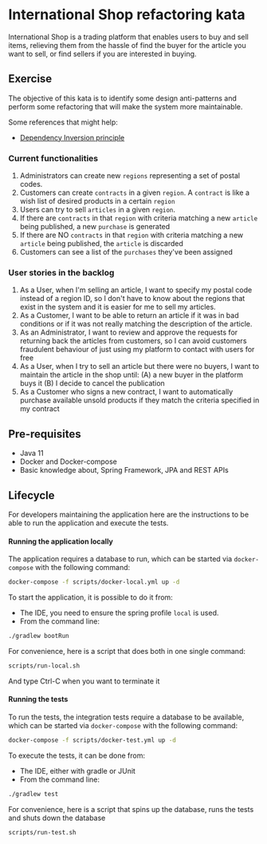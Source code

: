 # International Shop refactoring kata

International Shop is a trading platform that enables users to buy and sell items, relieving them from the hassle
of find the buyer for the article you want to sell, or find sellers if you are interested in buying.

## Exercise

The objective of this kata is to identify some design anti-patterns and perform some refactoring that will make the system more maintainable.

Some references that might help:
 - [Dependency Inversion principle](https://en.wikipedia.org/wiki/Dependency_inversion_principle)


### Current functionalities

1. Administrators can create new `regions` representing a set of postal codes.
2. Customers can create `contracts` in a given `region`. A `contract` is like a wish list of desired products in a certain `region`
3. Users can try to sell `articles` in a given `region`. 
4. If there are `contracts` in that `region` with criteria matching a new `article` being published, a new `purchase` is generated
5. If there are NO `contracts` in that `region` with criteria matching a new `article` being published, the `article` is discarded
6. Customers can see a list of the `purchases` they've been assigned


### User stories in the backlog

1. As a User, when I'm selling an article, I want to specify my postal code instead of a region ID, so I don't have to 
know about the regions that exist in the system and it is easier for me to sell my articles.
2. As a Customer, I want to be able to return an article if it was in bad conditions or if it was not really matching
the description of the article. 
3. As an Administrator, I want to review and approve the requests for returning back the articles from customers, so 
I can avoid customers fraudulent behaviour of just using my platform to contact with users for free
4. As a User, when I try to sell an article but there were no buyers, I want to maintain the article in the shop until:
   (A) a new buyer in the platform buys it
   (B) I decide to cancel the publication
5. As a Customer who signs a new contract, I want to automatically purchase available unsold products if they match 
the criteria specified in my contract


## Pre-requisites

* Java 11
* Docker and Docker-compose
* Basic knowledge about, Spring Framework, JPA and REST APIs

## Lifecycle

For developers maintaining the application here are the instructions to be able to run the application and execute the tests.

#### Running the application locally

The application requires a database to run, which can be started via `docker-compose` with the following command: 
```bash
docker-compose -f scripts/docker-local.yml up -d
```

To start the application, it is possible to do it from: 
* The IDE, you need to ensure the spring profile `local` is used.
* From the command line: 
```bash
./gradlew bootRun
```

For convenience, here is a script that does both in one single command: 
```bash
scripts/run-local.sh
```
And type Ctrl-C when you want to terminate it

#### Running the tests

To run the tests, the integration tests require a database to be available, which can be started via `docker-compose` with the following command:
```bash
docker-compose -f scripts/docker-test.yml up -d
```

To execute the tests, it can be done from:
* The IDE, either with gradle or JUnit
* From the command line:
```bash
./gradlew test
```

For convenience, here is a script that spins up the database, runs the tests and shuts down the database
```bash
scripts/run-test.sh
```
